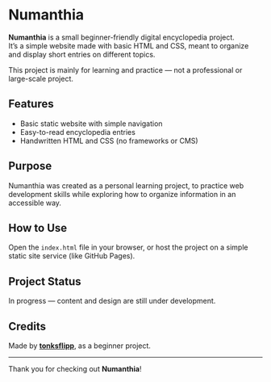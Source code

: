 # Numanthia

**Numanthia** is a small beginner-friendly digital encyclopedia project.  
It’s a simple website made with basic HTML and CSS, meant to organize and display short entries on different topics.

This project is mainly for learning and practice — not a professional or large-scale project.

## Features

- Basic static website with simple navigation
- Easy-to-read encyclopedia entries
- Handwritten HTML and CSS (no frameworks or CMS)

## Purpose

Numanthia was created as a personal learning project, to practice web development skills while exploring how to organize information in an accessible way.

## How to Use

Open the `index.html` file in your browser, or host the project on a simple static site service (like GitHub Pages).

## Project Status

In progress — content and design are still under development.

## Credits

Made by [**tonksflipp**](https://github.com/tonksflipp), as a beginner project.

---

Thank you for checking out **Numanthia**!

